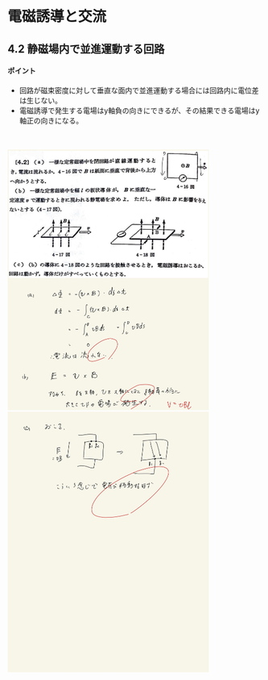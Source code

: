 <script type="text/javascript" async src="https://cdnjs.cloudflare.com/ajax/libs/mathjax/2.7.7/MathJax.js?config=TeX-MML-AM_CHTML">

</script>

<script type="text/x-mathjax-config">
 MathJax.Hub.Config({
 tex2jax: {
 inlineMath: [['$', '$'] ],
 displayMath: [ ['$$','$$'], ["\\[","\\]"] ]
 }
 });
</script>

# 電磁誘導と交流
## 4.2 静磁場内で並進運動する回路

#### ポイント

- 回路が磁束密度に対して垂直な面内で並進運動する場合には回路内に電位差は生じない。
- 電磁誘導で発生する電場はy軸負の向きにできるが、その結果できる電場はy軸正の向きになる。
<br>
<br>

<img width="400" alt="electromagnetism-169" src="./images/eiac-2/Koide-169.jpg">
<img width="400" alt="electromagnetism-170" src="./images/eiac-2/Koide-170.jpg">